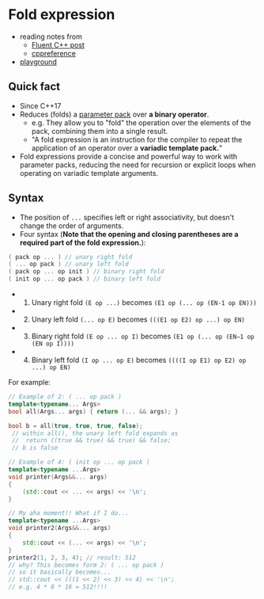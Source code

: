 # Fold expression

- reading notes from
  - [Fluent C++ post](https://www.fluentcpp.com/2021/03/12/cpp-fold-expressions/)
  - [cppreference](https://en.cppreference.com/w/cpp/language/fold)
- [playground](fold_expression.h)

## Quick fact

- Since C++17
- Reduces (folds) a [parameter pack](parameter_pack.md) over **a binary operator**.
  - e.g. They allow you to "fold" the operation over the elements of the pack, combining them into a single result.
  - "A fold expression is an instruction for the compiler to repeat the application of an operator over a **variadic template pack.**"
- Fold expressions provide a concise and powerful way to work with parameter packs, reducing the need for recursion or explicit loops when operating on variadic template arguments. 


## Syntax

- The position of `...` specifies left or right associativity, but doesn't change the order of arguments.
- Four syntax (**Note that the opening and closing parentheses are a required part of the fold expression.**):

```cpp
( pack op ... )	// unary right fold
( ... op pack )	// unary left fold
( pack op ... op init )	// binary right fold
( init op ... op pack )	// binary left fold
```

- 1) Unary right fold `(E op ...)` becomes `(E1 op (... op (EN-1 op EN)))`
- 2) Unary left fold `(... op E)` becomes `(((E1 op E2) op ...) op EN)`
- 3) Binary right fold `(E op ... op I)` becomes `(E1 op (... op (EN−1 op (EN op I))))`
- 4) Binary left fold `(I op ... op E)` becomes `((((I op E1) op E2) op ...) op EN)`

For example:

```cpp
// Example of 2: ( ... op pack )
template<typename... Args>
bool all(Args... args) { return (... && args); }

bool b = all(true, true, true, false);
 // within all(), the unary left fold expands as
 //  return ((true && true) && true) && false;
 // b is false
```

```cpp
// Example of 4: ( init op ... op pack )
template<typename ...Args>
void printer(Args&&... args)
{
    (std::cout << ... << args) << '\n';
}

// My aha moment!! What if I do...
template<typename ...Args>
void printer2(Args&&... args)
{
    std::cout << (... << args) << '\n';
}
printer2(1, 2, 3, 4); // result: 512
// why? This becomes form 2: ( ... op pack )
// so it basically becomes...
// std::cout << (((1 << 2) << 3) << 4) << '\n';
// e.g. 4 * 8 * 16 = 512!!!!
```